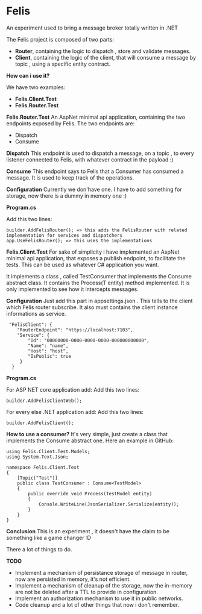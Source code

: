 # Felis
An experiment used to bring a message broker totally written in .NET 

The Felis project is composed of two parts:

- **Router**, containing the logic to dispatch , store and validate messages.
- **Client**, containing the logic of the client, that will consume a message by topic , using a specific entity contract.

**How can i use it?**

We have two examples:

- **Felis.Client.Test**
- **Felis.Router.Test**

**Felis.Router.Test**
An AspNet minimal api application, containing the two endpoints exposed by Felis.
The two endpoints are:

- Dispatch
- Consume

**Dispatch**
This endpoint is used to dispatch a message, on a topic , to every listener connected to Felis, with whatever contract in the payload :)

**Consume**
This endpoint says to Felis that a Consumer has consumed a message. It is used to keep track of the operations.

**Configuration**
Currently we don'have one. I have to add something for storage, now there is a dummy in memory one :)

**Program.cs**

Add this two lines:

```
builder.AddFelisRouter(); => this adds the FelisRouter with related implementation for services and dispatchers
app.UseFelisRouter(); => this uses the implementations
```

**Felis.Client.Test**
For sake of simplicity i have implemented an AspNet minimal api application, that exposes a publish endpoint, to facilitate the tests.
This can be used as whatever C# application you want.

It implements a class , called TestConsumer that implements the Consume<T> abstract class. It contains the Process(T entity) method implemented. It is only implemented to see how it intercepts messages.

**Configuration**
Just add this part in appsettings.json . This tells to the client which Felis router subscribe. It also must contains the client instance informations as service.
```
 "FelisClient": {
    "RouterEndpoint": "https://localhost:7103",
    "Service": {
      	"Id": "00000000-0000-0000-0000-000000000000",
      	"Name": "name",
      	"Host": "host",
      	"IsPublic": true
     }
  }
```

**Program.cs**

For ASP NET core application add:
Add this two lines:
```
builder.AddFelisClientWeb();
```
For every else .NET application add:
Add this two lines:
```
builder.AddFelisClient();
```

**How to use a consumer?**
It's very simple, just create a class that implements the Consume<T> abstract one.
Here an example in GitHub:

```
using Felis.Client.Test.Models;
using System.Text.Json;

namespace Felis.Client.Test
{
	[Topic("Test")]
	public class TestConsumer : Consume<TestModel>
	{
		public override void Process(TestModel entity)
		{
			Console.WriteLine(JsonSerializer.Serialize(entity));
		}
	}
}
```

**Conclusion**
This is an experiment , it doesn't have the claim to be something like a game changer :D 

There a lot of things to do.

**TODO**

- Implement a mechanism of persistance storage of message in router, now are persisted in memory, it's not efficient.
- Implement a mechanism of cleanup of the storage, now the in-memory are not be deleted after a TTL to provide in configuration.
- Implement an authorization mechanism to use it in public networks.
- Code cleanup and a lot of other things that now i don't remember. 

  

